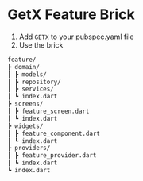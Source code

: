 # GetX Feature Brick

1. Add `GETX` to your pubspec.yaml file
2. Use the brick

```md
feature/
┣ domain/
┃ ┣ models/
┃ ┣ repository/
┃ ┣ services/
┃ ┗ index.dart
┣ screens/
┃ ┣ feature_screen.dart
┃ ┗ index.dart
┣ widgets/
┃ ┣ feature_component.dart
┃ ┗ index.dart
┣ providers/
┃ ┣ feature_provider.dart
┃ ┗ index.dart
┗ index.dart
```